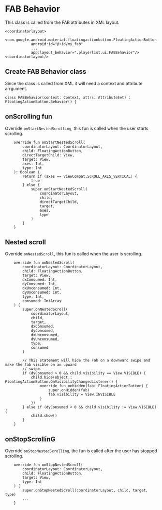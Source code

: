 
# FAB Behavior
This class is called from the FAB attributes in XML layout. 
```
<coordinatorlayout>
        <com.google.android.material.floatingactionbutton.FloatingActionButton
            android:id="@+id/my_fab"
            ...
            app:layout_behavior=".playerlist.ui.FABBehavior"/>
<coordinatorlayout/>
```

## Create FAB Behavior class
Since the class is called from XML it will need a context and attribute arrgument. 
```
class FABBehavior(context: Context, attrs: AttributeSet) : FloatingActionButton.Behavior() {
```

## onScrolling fun
Override `onStartNestedScrolling`, this fun is called when the user starts scrolling.
```
    override fun onStartNestedScroll(
        coordinatorLayout: CoordinatorLayout,
        child: FloatingActionButton,
        directTargetChild: View,
        target: View,
        axes: Int,
        type: Int
    ): Boolean {
        return if (axes == ViewCompat.SCROLL_AXIS_VERTICAL) {
            true
        } else {
            super.onStartNestedScroll(
                coordinatorLayout,
                child,
                directTargetChild,
                target,
                axes,
                type
            )
        }
    }
```


## Nested scroll
Override `onNestedScroll`, this fun is called when the user is scrolling. 
```
    override fun onNestedScroll(
        coordinatorLayout: CoordinatorLayout,
        child: FloatingActionButton,
        target: View,
        dxConsumed: Int,
        dyConsumed: Int,
        dxUnconsumed: Int,
        dyUnconsumed: Int,
        type: Int,
        consumed: IntArray
    ) {
        super.onNestedScroll(
            coordinatorLayout,
            child,
            target,
            dxConsumed,
            dyConsumed,
            dxUnconsumed,
            dyUnconsumed,
            type,
            consumed
        )

        // This statement will hide the Fab on a downward swipe and make the fab visible on an upward
        // swipe.
        if (dyConsumed > 0 && child.visibility == View.VISIBLE) {
            child.hide(object : FloatingActionButton.OnVisibilityChangedListener() {
                override fun onHidden(fab: FloatingActionButton) {
                    super.onHidden(fab)
                    fab.visibility = View.INVISIBLE
                }
            })
        } else if (dyConsumed < 0 && child.visibility != View.VISIBLE) {
            child.show()
        }
    }
```

## onStopScrollinG
Override `onStopNestedScrolling`, the fun is called after the user has stopped scrolling. 
```
    override fun onStopNestedScroll(
        coordinatorLayout: CoordinatorLayout,
        child: FloatingActionButton,
        target: View,
        type: Int
    ) {
        super.onStopNestedScroll(coordinatorLayout, child, target, type)
        ...
    }

```
